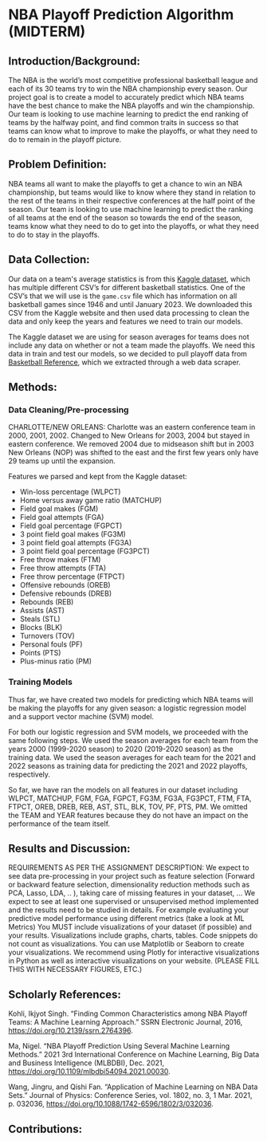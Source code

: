 # NBA Playoff Prediction Algorithm (MIDTERM)


## Introduction/Background:

The NBA is the world’s most competitive professional basketball league and each of its 30 teams try to win the NBA championship every season. Our project goal is to create a model to accurately predict which NBA teams have the best chance to make the NBA playoffs and win the championship. Our team is looking to use machine learning to predict the end ranking of teams by the halfway point, and find common traits in success so that teams can know what to improve to make the playoffs, or what they need to do to remain in the playoff picture.

## Problem Definition:

NBA teams all want to make the playoffs to get a chance to win an NBA championship, but teams would like to know where they stand in relation to the rest of the teams in their respective conferences at the half point of the season. Our team is looking to use machine learning to predict the ranking of all teams at the end of the season so towards the end of the season, teams know what they need to do to get into the playoffs, or what they need to do to stay in the playoffs.


## Data Collection:

Our data on a team's average statistics is from this [Kaggle dataset](https://www.kaggle.com/datasets/wyattowalsh/basketball/discussion), which has multiple different CSV’s for different basketball statistics. One of the CSV’s that we will use is the `game.csv` file which has information on all basketball games since 1946 and until January 2023. We downloaded this CSV from the Kaggle website and then used data processing to clean the data and only keep the years and features we need to train our models.

The Kaggle dataset we are using for season averages for teams does not include any data on whether or not a team made the playoffs. We need this data in train and test our models, so we decided to pull playoff data from [Basketball Reference](https://www.basketball-reference.com/), which we extracted through a web data scraper.


## Methods:

### Data Cleaning/Pre-processing

CHARLOTTE/NEW ORLEANS:
Charlotte was an eastern conference team in 2000, 2001, 2002. Changed to New Orleans for 2003, 2004 but stayed in eastern conference. We removed 2004 due to midseason shift but in 2003 New Orleans (NOP) was shifted to the east and the first few years only have 29 teams up until the expansion.

Features we parsed and kept from the Kaggle dataset:

- Win-loss percentage (WLPCT)
- Home versus away game ratio (MATCHUP)
- Field goal makes (FGM)
- Field goal attempts (FGA)
- Field goal percentage (FGPCT)
- 3 point field goal makes (FG3M)
- 3 point field goal attempts (FG3A)
- 3 point field goal percentage (FG3PCT)
- Free throw makes (FTM)
- Free throw attempts (FTA)
- Free throw percentage (FTPCT)
- Offensive rebounds (OREB)
- Defensive rebounds (DREB)
- Rebounds (REB)
- Assists (AST)
- Steals (STL)
- Blocks (BLK)
- Turnovers (TOV)
- Personal fouls (PF)
- Points (PTS)
- Plus-minus ratio (PM)

### Training Models

Thus far, we have created two models for predicting which NBA teams will be making the playoffs for any given season: a logistic regression model and a support vector machine (SVM) model.

For both our logistic regression and SVM models, we proceeded with the same following steps. We used the season averages for each team from the years 2000 (1999-2020 season) to 2020 (2019-2020 season) as the training data. We used the season averages for each team for the 2021 and 2022 seasons as training data for predicting the 2021 and 2022 playoffs, respectively. 

So far, we have ran the models on all features in our dataset including WLPCT, MATCHUP, FGM, FGA, FGPCT, FG3M, FG3A, FG3PCT, FTM, FTA, FTPCT, OREB, DREB, REB, AST, STL, BLK, TOV, PF, PTS, PM. We omitted the TEAM and YEAR features because they do not have an impact on the performance of the team itself.

## Results and Discussion:

REQUIREMENTS AS PER THE ASSIGNMENT DESCRIPTION:
We expect to see data pre-processing in your project such as feature selection (Forward or backward feature selection, dimensionality reduction methods such as PCA, Lasso, LDA, .. ), taking care of missing features in your dataset, …
We expect to see at least one supervised or unsupervised method implemented and the results need to be studied in details. For example evaluating your predictive model performance using different metrics (take a look at ML Metrics)
You MUST include visualizations of your dataset (if possible) and your results. Visualizations include graphs, charts, tables. Code snippets do not count as visualizations. You can use Matplotlib or Seaborn to create your visualizations. We recommend using Plotly for interactive visualizations in Python as well as interactive visualizations on your website.
(PLEASE FILL THIS WITH NECESSARY FIGURES, ETC.)

## Scholarly References:

Kohli, Ikjyot Singh. “Finding Common Characteristics among NBA Playoff Teams: A Machine Learning Approach.” SSRN Electronic Journal, 2016, https://doi.org/10.2139/ssrn.2764396.

Ma, Nigel. “NBA Playoff Prediction Using Several Machine Learning Methods.” 2021 3rd International Conference on Machine Learning, Big Data and Business Intelligence (MLBDBI), Dec. 2021, https://doi.org/10.1109/mlbdbi54094.2021.00030. 

Wang, Jingru, and Qishi Fan. “Application of Machine Learning on NBA Data Sets.” Journal of Physics: Conference Series, vol. 1802, no. 3, 1 Mar. 2021, p. 032036, https://doi.org/10.1088/1742-6596/1802/3/032036. 


## Contributions:


